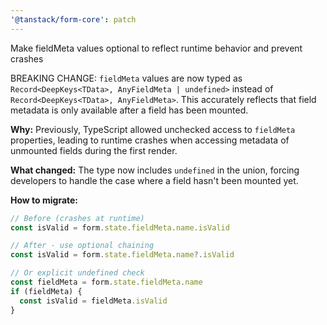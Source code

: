```yaml
---
'@tanstack/form-core': patch
---
```


Make fieldMeta values optional to reflect runtime behavior and prevent crashes

BREAKING CHANGE: `fieldMeta` values are now typed as `Record<DeepKeys<TData>, AnyFieldMeta | undefined>` instead of `Record<DeepKeys<TData>, AnyFieldMeta>`. This accurately reflects that field metadata is only available after a field has been mounted.

**Why:** Previously, TypeScript allowed unchecked access to `fieldMeta` properties, leading to runtime crashes when accessing metadata of unmounted fields during the first render.

**What changed:** The type now includes `undefined` in the union, forcing developers to handle the case where a field hasn't been mounted yet.

**How to migrate:**

```typescript
// Before (crashes at runtime)
const isValid = form.state.fieldMeta.name.isValid

// After - use optional chaining
const isValid = form.state.fieldMeta.name?.isValid

// Or explicit undefined check
const fieldMeta = form.state.fieldMeta.name
if (fieldMeta) {
  const isValid = fieldMeta.isValid
}
```
